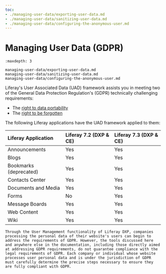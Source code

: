 ```yaml
---
toc:
- ./managing-user-data/exporting-user-data.md
- ./managing-user-data/sanitizing-user-data.md
- ./managing-user-data/configuring-the-anonymous-user.md
---
```

# Managing User Data (GDPR)

```{toctree}
:maxdepth: 3

managing-user-data/exporting-user-data.md
managing-user-data/sanitizing-user-data.md
managing-user-data/configuring-the-anonymous-user.md
```

Liferay's User Associated Data (UAD) framework assists you in meeting two of the General Data Protection Regulation's (GDPR) technically challenging requirements:

- The [right to data portability](./managing-user-data/exporting-user-data.md)
- The [right to be forgotten](./managing-user-data/sanitizing-user-data.md)

The following Liferay applications have the UAD framework applied to them:

| Liferay Application | Liferay 7.2 (DXP & CE) | Liferay 7.3 (DXP & CE) |
| :--- | :--- | :--- |
| Announcements          | Yes | Yes |
| Blogs                  | Yes | Yes |
| Bookmarks (deprecated) | Yes | Yes |
| Contacts Center        | Yes | Yes |
| Documents and Media    | Yes | Yes |
| Forms                  | No | Yes |
| Message Boards         | Yes | Yes |
| Web Content            | Yes | Yes |
| Wiki                   | Yes | Yes |

```{important}
Through the User Management functionality of Liferay DXP, companies processing the personal data of their website's users can begin to address the requirements of GDPR. However, the tools discussed here and anywhere else in the documentation, including those directly aimed at addressing GDPR requirements, do not guarantee compliance with the legal requirements of GDPR. Each company or individual whose website processes user personal data and is under the jurisdiction of GDPR must carefully determine the precise steps necessary to ensure they are fully compliant with GDPR.
```